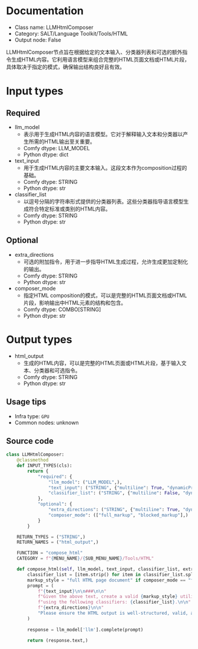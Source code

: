 
# Documentation
- Class name: LLMHtmlComposer
- Category: SALT/Language Toolkit/Tools/HTML
- Output node: False

LLMHtmlComposer节点旨在根据给定的文本输入、分类器列表和可选的额外指令生成HTML内容。它利用语言模型来组合完整的HTML页面文档或HTML片段，具体取决于指定的模式，确保输出结构良好且有效。

# Input types
## Required
- llm_model
    - 表示用于生成HTML内容的语言模型。它对于解释输入文本和分类器以产生所需的HTML输出至关重要。
    - Comfy dtype: LLM_MODEL
    - Python dtype: dict
- text_input
    - 用于生成HTML内容的主要文本输入。这段文本作为composition过程的基础。
    - Comfy dtype: STRING
    - Python dtype: str
- classifier_list
    - 以逗号分隔的字符串形式提供的分类器列表。这些分类器指导语言模型生成符合特定标准或类别的HTML内容。
    - Comfy dtype: STRING
    - Python dtype: str
## Optional
- extra_directions
    - 可选的附加指令，用于进一步指导HTML生成过程，允许生成更加定制化的输出。
    - Comfy dtype: STRING
    - Python dtype: str
- composer_mode
    - 指定HTML composition的模式，可以是完整的HTML页面文档或HTML片段，影响输出中HTML元素的结构和包含。
    - Comfy dtype: COMBO[STRING]
    - Python dtype: str

# Output types
- html_output
    - 生成的HTML内容，可以是完整的HTML页面或HTML片段，基于输入文本、分类器和可选指令。
    - Comfy dtype: STRING
    - Python dtype: str


## Usage tips
- Infra type: `GPU`
- Common nodes: unknown


## Source code
```python
class LLMHtmlComposer:
    @classmethod
    def INPUT_TYPES(cls):
        return {
            "required": {
                "llm_model": ("LLM_MODEL",),
                "text_input": ("STRING", {"multiline": True, "dynamicPrompts": False, "placeholder": "Data..."}),
                "classifier_list": ("STRING", {"multiline": False, "dynamicPrompts": False}),
            },
            "optional": {
                "extra_directions": ("STRING", {"multiline": True, "dynamicPrompts": False, "placeholder": "Extra directions for the LLM to follow..."}),
                "composer_mode": (["full_markup", "blocked_markup"],)
            }
        }

    RETURN_TYPES = ("STRING",)
    RETURN_NAMES = ("html_output",)

    FUNCTION = "compose_html"
    CATEGORY = f"{MENU_NAME}/{SUB_MENU_NAME}/Tools/HTML"

    def compose_html(self, llm_model, text_input, classifier_list, extra_directions="", composer_mode="full_markup"):
        classifier_list = [item.strip() for item in classifier_list.split(",") if item.strip()]
        markup_style = "full HTML page document" if composer_mode == "full_markup" else "HTML snippet (without html, head, body or any extraneous containers)"
        prompt = (
            f"{text_input}\n\n###\n\n"
            f"Given the above text, create a valid {markup_style} utilizing *all* of the data, intact; "
            f"using the following classifiers: {classifier_list}.\n\n"
            f"{extra_directions}\n\n"
            "Please ensure the HTML output is well-structured, valid, and does not omit any data."
        )
        
        response = llm_model['llm'].complete(prompt)
        
        return (response.text,)

```
